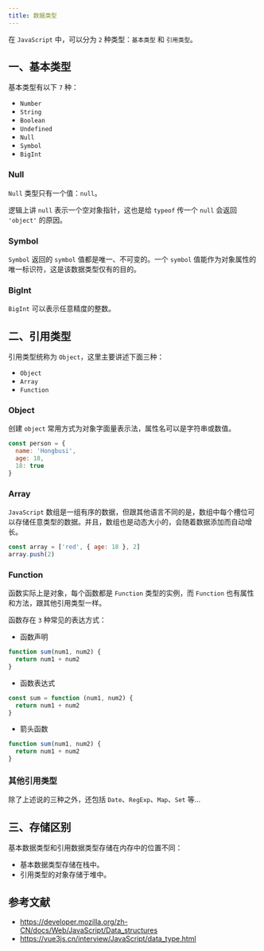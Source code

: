 ```yaml
---
title: 数据类型
---
```


在 `JavaScript` 中，可以分为 `2` 种类型：`基本类型` 和 `引用类型`。

## 一、基本类型

基本类型有以下 `7` 种：

- `Number`
- `String`
- `Boolean`
- `Undefined`
- `Null`
- `Symbol`
- `BigInt`

### Null

`Null` 类型只有一个值：`null`。

逻辑上讲 `null` 表示一个空对象指针，这也是给 `typeof` 传一个 `null` 会返回 `'object'` 的原因。

### Symbol

`Symbol` 返回的 `symbol` 值都是唯一、不可变的。一个 `symbol` 值能作为对象属性的唯一标识符，这是该数据类型仅有的目的。

### BigInt

`BigInt` 可以表示任意精度的整数。

## 二、引用类型

引用类型统称为 `Object`，这里主要讲述下面三种：

- `Object`
- `Array`
- `Function`

### Object

创建 `object` 常用方式为对象字面量表示法，属性名可以是字符串或数值。

``` js
const person = {
  name: 'Hongbusi',
  age: 18,
  18: true
}
```

### Array

`JavaScript` 数组是一组有序的数据，但跟其他语言不同的是，数组中每个槽位可以存储任意类型的数据。并且，数组也是动态大小的，会随着数据添加而自动增长。

``` js
const array = ['red', { age: 18 }, 2]
array.push(2)
```

### Function

函数实际上是对象，每个函数都是 `Function` 类型的实例，而 `Function` 也有属性和方法，跟其他引用类型一样。

函数存在 `3` 种常见的表达方式：

- 函数声明

``` js
function sum(num1, num2) {
  return num1 + num2
}
```

- 函数表达式

``` js
const sum = function (num1, num2) {
  return num1 + num2
}
```

- 箭头函数

``` js
function sum(num1, num2) {
  return num1 + num2
}
```

### 其他引用类型

除了上述说的三种之外，还包括 `Date`、`RegExp`、`Map`、`Set` 等...

## 三、存储区别

基本数据类型和引用数据类型存储在内存中的位置不同：

- 基本数据类型存储在栈中。
- 引用类型的对象存储于堆中。

## 参考文献

- https://developer.mozilla.org/zh-CN/docs/Web/JavaScript/Data_structures
- https://vue3js.cn/interview/JavaScript/data_type.html

